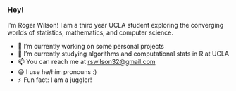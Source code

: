 ### Hey!

I'm Roger Wilson! I am a third year UCLA student exploring the converging worlds of statistics, mathematics, and computer science.
- 🔭 I’m currently working on some personal projects
- 🌱 I’m currently studying algorithms and computational stats in R at UCLA
- 📫 You can reach me at <a href="rswilson32@gmail.com">rswilson32@gmail.com</a>
- 😄 I use he/him pronouns :)
- ⚡ Fun fact: I am a juggler!
